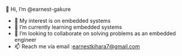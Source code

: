 👋 Hi, I’m @earnest-gakure
- 👀 My interest is on  embedded systems  
- 🌱 I’m currently learning embedded systems 
- 💞️ I’m looking to collaborate on solving problems as an embedded engineer
- 📫 Reach me via email :earnestkihara7@gmail.com
  

<!---
earnest-gakure/earnest-gakure is a ✨ special ✨ repository because its `README.md` (this file) appears on your GitHub profile.
You can click the Preview link to take a look at your changes.
--->
